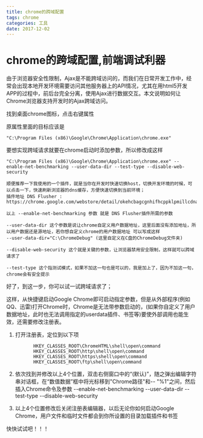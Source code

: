 ```yaml
---
title: chrome的跨域配置
tags: chrome
categories: 工具
date: 2017-12-02
---
```

# chrome的跨域配置,前端调试利器

由于浏览器安全性限制，Ajax是不能跨域访问的，而我们在日常开发工作中，经常会出现本地开发环境需要访问其他服务器上的API情况，尤其在用html5开发APP的过程中，前后台完全分离，使用Ajax进行数据交互。本文说明如何让Chrome浏览器支持开发时的Ajax跨域访问。

找到桌面chrome图标，点击右键属性

原属性里面的目标应该是
```
"C:\Program Files (x86)\Google\Chrome\Application\chrome.exe"
```

要想实现跨域请求就要在chrome启动时添加参数，所以修改成这样

```
"C:\Program Files (x86)\Google\Chrome\Application\chrome.exe" --enable-net-benchmarking --user-data-dir --test-type --disable-web-security

顺便推荐一下我使用的一个插件，就是当你在开发时快速切换host，切换开发环境的时候，可以点击一下，快速刷新浏览器的dns缓存，方便快速切换到当前环境；
插件地址 DNS Flusher :
https://chrome.google.com/webstore/detail/okehcbagcgnhifhcppklpmillcdnaclp

以上 --enable-net-benchmarking 参数 就是 DNS Flusher插件所需的参数

--user-data-dir 这个参数是说让chrome自定义用户数据地址，这里后面没有添加地址，所以用户数据还是源地址，若你想自定义chrome的用户数据地址 可以写成这样
--user-data-dir="C:\ChromeDebug" (这里自定义在C盘的ChromeDebug文件夹)

--disable-web-security 这个就是关键的参数，让浏览器禁用安全限制，这样就可以跨域请求了

--test-type 这个指测试模式，如果不加这一句也是可以的，我是加上了，因为不加这一句，chrome会有安全提示

```

好了，到这一步，你可以试一试跨域请求了；

这样，从快捷键启动Google Chrome即可启动指定参数，但是从外部程序(例如QQ、迅雷)打开Chrome时，Chrome是无法带参数启动的，(如果你自定义了用户数据地址，此时也无法调用指定的userdata插件、书签等)要使外部调用也能生效，还需要修改注册表。

1. 打开注册表，定位到以下项
```
          HKEY_CLASSES_ROOT\ChromeHTML\shell\open\command
          HKEY_CLASSES_ROOT\http\shell\open\command
          HKEY_CLASSES_ROOT\https\shell\open\command
          HKEY_CLASSES_ROOT\ftp\shell\open\command
```

2. 依次找到并修改以上4个位置，双击右侧窗口中的“(默认)”，随之弹出编辑字符串对话框，在“数值数据”框中将光标移到"Chrome路径"和-- "%1"之间，然后插入Chrome命令及参数
           --enable-net-benchmarking --user-data-dir --test-type --disable-web-security
    
3. 以上4个位置修改后关闭注册表编辑器，以后无论你如何启动Google Chrome，用户文件和临时文件都会到你所设置的目录加载插件和书签

快快试试吧！！！